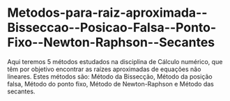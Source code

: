 # Metodos-para-raiz-aproximada--Bisseccao--Posicao-Falsa--Ponto-Fixo--Newton-Raphson--Secantes
Aqui teremos 5 métodos estudados na disciplina de Cálculo numérico, que têm por objetivo encontrar as raízes aproximadas de equações não lineares. Estes métodos são: Método da Bissecção, Método da posição falsa, Método do ponto fixo, Método de Newton-Raphson e Método das secantes.
